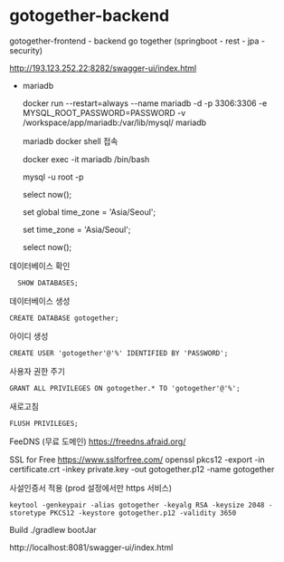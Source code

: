 # gotogether-backend

gotogether-frontend - backend go together (springboot - rest - jpa - security) 


http://193.123.252.22:8282/swagger-ui/index.html

* mariadb

  docker run --restart=always --name mariadb -d -p 3306:3306 -e MYSQL_ROOT_PASSWORD=PASSWORD -v /workspace/app/mariadb:/var/lib/mysql/ mariadb
  
  mariadb docker shell 접속
  
  docker exec -it mariadb /bin/bash
  
  mysql -u root -p
  
  select now();
  
  set global time_zone = 'Asia/Seoul';
  
  set time_zone = 'Asia/Seoul';
  
  select now();

데이터베이스 확인

      SHOW DATABASES;

데이터베이스 생성

    CREATE DATABASE gotogether;

아이디 생성

    CREATE USER 'gotogether'@'%' IDENTIFIED BY 'PASSWORD';

사용자 권한 주기

    GRANT ALL PRIVILEGES ON gotogether.* TO 'gotogether'@'%';

새로고침

    FLUSH PRIVILEGES;
    
FeeDNS (무료 도메인)
https://freedns.afraid.org/

SSL for Free
https://www.sslforfree.com/
openssl pkcs12 -export -in certificate.crt -inkey private.key -out gotogether.p12 -name gotogether


사설인증서 적용 (prod 설정에서만 https 서비스)

    keytool -genkeypair -alias gotogether -keyalg RSA -keysize 2048 -storetype PKCS12 -keystore gotogether.p12 -validity 3650
   
 
Build
./gradlew bootJar
    
http://localhost:8081/swagger-ui/index.html    
